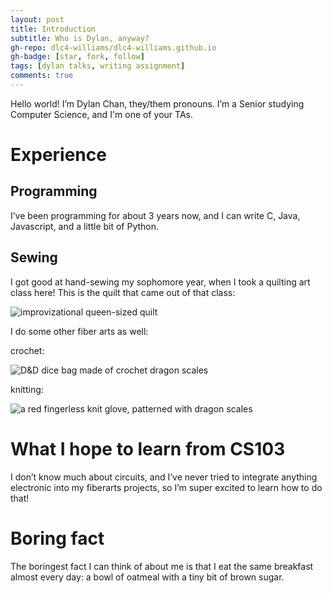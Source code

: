 ```yaml
---
layout: post
title: Introduction
subtitle: Who is Dylan, anyway?
gh-repo: dlc4-williams/dlc4-williams.github.io
gh-badge: [star, fork, follow]
tags: [dylan talks, writing assignment]
comments: true
---
```

Hello world! I’m Dylan Chan, they/them pronouns. I’m a Senior studying Computer Science, and I'm one of your TAs. 

# Experience

## Programming
I’ve been programming for about 3 years now, and I can write C, Java, Javascript, and a little bit of Python. 

## Sewing
I got good at hand-sewing my sophomore year, when I took a quilting art class here! This is the quilt that came out of that class:

![improvizational queen-sized quilt](https://dlc4-williams.github.io/assets/img/quilt.png)

I do some other fiber arts as well:

crochet:

![D&D dice bag made of crochet dragon scales](https://dlc4-williams.github.io/assets/img/dice_bag.png)

knitting:

![a red fingerless knit glove, patterned with dragon scales](https://dlc4-williams.github.io/assets/img/glove.png)



# What I hope to learn from CS103
I don’t know much about circuits, and I’ve never tried to integrate anything electronic into my fiberarts projects, so I’m super excited to learn how to do that!

# Boring fact
The boringest fact I can think of about me is that I eat the same breakfast almost every day: a bowl of oatmeal with a tiny bit of brown sugar.
